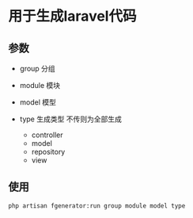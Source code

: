 # 用于生成laravel代码

## 参数

- group 分组

- module 模块

- model 模型

- type 生成类型 不传则为全部生成
    
    - controller
    - model
    - repository
    - view

## 使用

```
php artisan fgenerator:run group module model type
```   